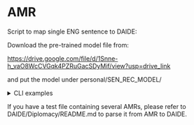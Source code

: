 # AMR



Script to map single ENG sentence to DAIDE:

Download the pre-trained model file from:

https://drive.google.com/file/d/1Snne-h_vaO8WcCVGqk4PZRuGacSDyMif/view?usp=drive_link

and put the model under personal/SEN_REC_MODEL/

<details>
<summary>CLI examples</summary>

```
python single.py --english "I propose ally between us" --sender "Russia" --recipient "Turkey"
``` 
</details>

If you have a test file containing several AMRs, please refer to DAIDE/Diplomacy/README.md to parse it from AMR to DAIDE.

